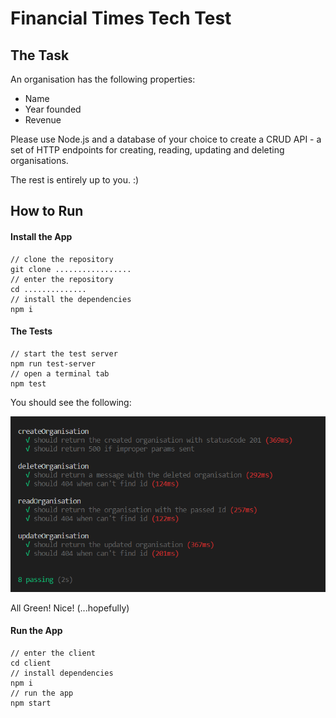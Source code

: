 # Financial Times Tech Test

## The Task

An organisation has the following properties:

- Name
- Year founded
- Revenue

Please use Node.js and a database of your choice to create a CRUD API - a set of HTTP endpoints for creating, reading, updating and deleting organisations.

The rest is entirely up to you. :)

## How to Run

#### Install the App

```
// clone the repository
git clone .................
// enter the repository
cd ..............
// install the dependencies
npm i
```

#### The Tests

```
// start the test server
npm run test-server
// open a terminal tab
npm test
```

You should see the following:

![tests](./readme-assets/tests-passing.png)

All Green! Nice! (...hopefully)

#### Run the App

```
// enter the client
cd client
// install dependencies
npm i
// run the app
npm start
```

